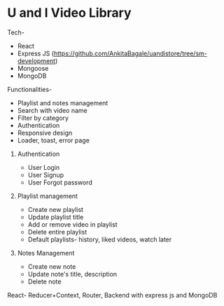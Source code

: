 # U and I Video Library

Tech-

- React
- Express JS (https://github.com/AnkitaBagale/uandistore/tree/sm-development)
- Mongoose
- MongoDB

Functionalities-

- Playlist and notes management
- Search with video name
- Filter by category
- Authentication
- Responsive design
- Loader, toast, error page

1. Authentication

   - User Login
   - User Signup
   - User Forgot password

1. Playlist management

   - Create new playlist
   - Update playlist title
   - Add or remove video in playlist
   - Delete entire playlist
   - Default playlists- history, liked videos, watch later

1. Notes Management
   - Create new note
   - Update note's title, description
   - Delete note

React- Reducer+Context, Router, Backend with express js and MongoDB
